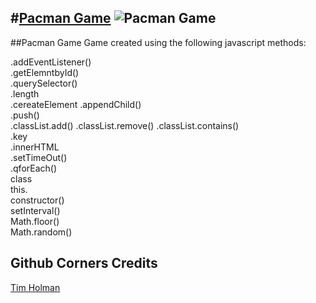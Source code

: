 #[Pacman Game](https://pacman-sample.netlify.app)
![Pacman Game](https://i.imgur.com/vCcoXZ5.png)
---
##Pacman Game
Game created using the following javascript methods:  

.addEventListener()     
.getElemntbyId()          
.querySelector()          
.length             
.cereateElement
.appendChild()     
.push()          
.classList.add() 
.classList.remove()
.classList.contains()        
.key             
.innerHTML     
.setTimeOut()          
.qforEach()          
class             
this.     
constructor()          
setInterval()          
Math.floor()             
Math.random()    


## Github Corners Credits
[Tim Holman](http://tholman.com)
